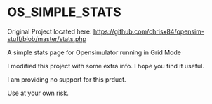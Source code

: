 # OS_SIMPLE_STATS

Original Project located here: https://github.com/chrisx84/opensim-stuff/blob/master/stats.php

A simple stats page for Opensimulator running in Grid Mode

I modified this project with some extra info.
I hope you find it useful.

I am providing no support for this prduct.

Use at your own risk.